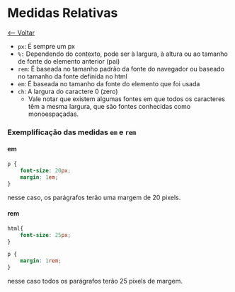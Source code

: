 # Medidas Relativas

[<-- Voltar](../README.md)

- `px`: É sempre um px
- `%:` Dependendo do contexto, pode ser à largura, à altura ou ao tamanho de fonte do elemento anterior (pai)
- `rem`: É baseada no tamanho padrão da fonte do navegador ou baseado no tamanho da fonte definida no html
- `em`: É baseada no tamanho da fonte do elemento que foi usada
- `ch`: A largura do caractere 0 (zero)
  - Vale notar que existem algumas fontes em que todos os caracteres têm a mesma largura, que são fontes conhecidas como monoespaçadas.

### Exemplificação das medidas `em` e `rem`

#### em

```css
p {
    font-size: 20px;
    margin: 1em;
}
```
nesse caso, os parágrafos terão uma margem de 20 pixels.

#### rem

```css
html{
    font-size: 25px;
}

p {
    margin: 1rem;
}
```
nesse caso todos os parágrafos terão 25 pixels de margem.
